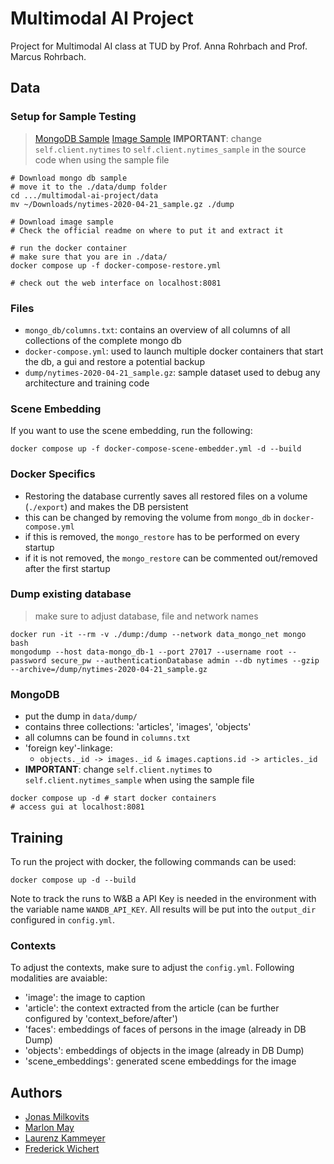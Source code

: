 # Multimodal AI Project
Project for Multimodal AI class at TUD by Prof. Anna Rohrbach and Prof. Marcus Rohrbach.

## Data
### Setup for Sample Testing
> [MongoDB Sample](https://drive.google.com/file/d/1yCZ0Qp21sDa7fnZvI8mnvKvD83UjqaIq/view?usp=sharing)
> [Image Sample]()
> **IMPORTANT**: change `self.client.nytimes` to `self.client.nytimes_sample` in the source code when using the sample file 
```
# Download mongo db sample
# move it to the ./data/dump folder
cd .../multimodal-ai-project/data
mv ~/Downloads/nytimes-2020-04-21_sample.gz ./dump

# Download image sample
# Check the official readme on where to put it and extract it

# run the docker container
# make sure that you are in ./data/
docker compose up -f docker-compose-restore.yml

# check out the web interface on localhost:8081
```

### Files
- `mongo_db/columns.txt`: contains an overview of all columns of all collections of the complete mongo db
- `docker-compose.yml`: used to launch multiple docker containers that start the db, a gui and restore a potential backup
- `dump/nytimes-2020-04-21_sample.gz`: sample dataset used to debug any architecture and training code

### Scene Embedding
If you want to use the scene embedding, run the following:
```
docker compose up -f docker-compose-scene-embedder.yml -d --build
```

### Docker Specifics
- Restoring the database currently saves all restored files on a volume (`./export`) and makes the DB persistent
- this can be changed by removing the volume from `mongo_db` in `docker-compose.yml`
- if this is removed, the `mongo_restore` has to be performed on every startup
- if it is not removed, the `mongo_restore` can be commented out/removed after the first startup

### Dump existing database
> make sure to adjust database, file and network names
```
docker run -it --rm -v ./dump:/dump --network data_mongo_net mongo bash
mongodump --host data-mongo_db-1 --port 27017 --username root --password secure_pw --authenticationDatabase admin --db nytimes --gzip --archive=/dump/nytimes-2020-04-21_sample.gz
```

### MongoDB
- put the dump in `data/dump/`
- contains three collections: 'articles', 'images', 'objects'
- all columns can be found in `columns.txt`
- 'foreign key'-linkage:
    - `objects._id -> images._id & images.captions.id -> articles._id`
- **IMPORTANT**: change `self.client.nytimes` to `self.client.nytimes_sample` when using the sample file 
```
docker compose up -d # start docker containers
# access gui at localhost:8081
```

## Training 
To run the project with docker, the following commands can be used:
```
docker compose up -d --build
```
Note to track the runs to W&B a API Key is needed in the environment with the variable name `WANDB_API_KEY`.
All results will be put into the `output_dir` configured in `config.yml`.

### Contexts
To adjust the contexts, make sure to adjust the `config.yml`.
Following modalities are avaiable:
- 'image': the image to caption
- 'article': the context extracted from the article (can be further configured by 'context_before/after')
- 'faces': embeddings of faces of persons in the image (already in DB Dump)
- 'objects': embeddings of objects in the image (already in DB Dump)
- 'scene_embeddings': generated scene embeddings for the image

## Authors
- [Jonas Milkovits](https://github.com/j-milkovits)
- [Marlon May](https://github.com/Marlon154)
- [Laurenz Kammeyer](https://github.com/DeadCowboy)
- [Frederick Wichert](https://github.com/f-wichert)
